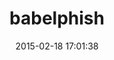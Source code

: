 ---
layout: post
title:  "babelphish"
repo:   "jbasdf/babelphish"
date:   2015-02-18 17:01:38
gemurl: http://github.com/jbasdf/babelphish
---